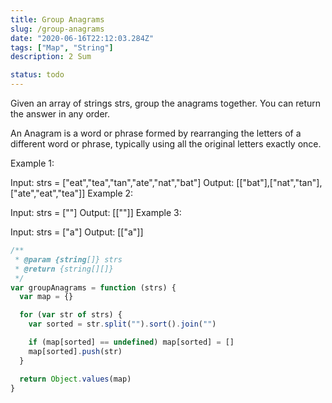 ```yaml
---
title: Group Anagrams
slug: /group-anagrams
date: "2020-06-16T22:12:03.284Z"
tags: ["Map", "String"]
description: 2 Sum

status: todo
---
```


Given an array of strings strs, group the anagrams together. You can return the answer in any order.

An Anagram is a word or phrase formed by rearranging the letters of a different word or phrase, typically using all the original letters exactly once.

Example 1:

Input: strs = ["eat","tea","tan","ate","nat","bat"]
Output: [["bat"],["nat","tan"],["ate","eat","tea"]]
Example 2:

Input: strs = [""]
Output: [[""]]
Example 3:

Input: strs = ["a"]
Output: [["a"]]

```javascript
/**
 * @param {string[]} strs
 * @return {string[][]}
 */
var groupAnagrams = function (strs) {
  var map = {}

  for (var str of strs) {
    var sorted = str.split("").sort().join("")

    if (map[sorted] == undefined) map[sorted] = []
    map[sorted].push(str)
  }

  return Object.values(map)
}
```
